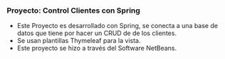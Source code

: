 ### Proyecto: Control Clientes con Spring
- Este Proyecto es desarrollado con Spring, se conecta a una base de datos que tiene por hacer un CRUD de de los clientes.
- Se usan plantillas Thymeleaf para la vista.
- Este proyecto se hizo a través del Software NetBeans.
